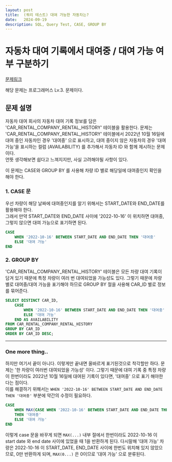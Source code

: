 ```yaml
---
layout: post
title:  (쿼리 테스트) 대여 가능한 자동차는?
date:   2024-09-19
description: SQL, Query Test, CASE, GROUP BY
---
```



# 자동차 대여 기록에서 대여중 / 대여 가능 여부 구분하기
[문제링크](https://school.programmers.co.kr/learn/courses/30/lessons/157340)

해당 문제는 프로그래머스 Lv.3. 문제이다.

## 문제 설명
자동차 대여 회사의 자동차 대여 기록 정보를 담은 'CAR_RENTAL_COMPANY_RENTAL_HISTORY' 테이블을 활용한다. 문제는 'CAR_RENTAL_COMPANY_RENTAL_HISTORY' 테이블에서 2022년 10월 16일에 대여 중인 자동차인 경우 '대여중' 으로 표시하고, 대여 중이지 않은 자동차의 경우 '대여 가능'을 표시하는 컬럼 (AVAILABILITY) 를 추가해서 자동차 ID 와 함께 제시하는 문제이다.  
언뜻 생각해보면 쉽다고 느껴지지만, 사실 고려해야될 사항이 있다.

이 문제는 CASE와 GROUP BY 를 사용해 차량 ID 별로 해당일에 대여중인지 확인을 해야 한다.

### 1. CASE 문
우선 차량이 해당 날짜에 대여중인지를 알기 위해서는 START_DATE와 END_DATE를 활용해야 한다.  
그래서 만약 START_DATE와 END_DATE 사이에 '2022-10-16' 이 위치하면 대여중, 그렇지 않으면 대여 가능으로 표기하면 된다.

```SQL
CASE
    WHEN '2022-10-16' BETWEEN START_DATE AND END_DATE THEN '대여중'
    ELSE '대여 가능'
END
```

### 2. GROUP BY
'CAR_RENTAL_COMPANY_RENTAL_HISTORY' 테이블은 모든 차량 대여 기록이 담겨 있기 때문에 특정 차량이 여러 번 대여되었을 가능성도 있다. 그렇기 때문에 차량 별로 대여중/대여 가능을 표기해야 하므로 GROUP BY 절을 사용해 CAR_ID 별로 정보를 묶어준다.

```SQL
SELECT DISTINCT CAR_ID,
    CASE
        WHEN '2022-10-16' BETWEEN START_DATE AND END_DATE THEN '대여중'
        ELSE '대여 가능'
    END AS AVAILABILITY
FROM CAR_RENTAL_COMPANY_RENTAL_HISTORY
GROUP BY CAR_ID
ORDER BY CAR_ID DESC;
```
---
### One more thing..
하지만 여기서 끝이 아니다. 이렇게만 끝내면 올바르게 표기된것으로 착각할만 하다. 문제는 '한 차량이 여러번 대여되었을 가능성' 이다. 그렇기 때문에 대여 기록 중 특정 차량이 한번이라도 2022년 10월 16일에 대여된 기록이 있다면, '대여중' 으로 표기 해야한다는 점이다.  
이를 해결하기 위해서는 ```WHEN '2022-10-16' BETWEEN START_DATE AND END_DATE THEN '대여중'``` 부분에 약간의 수정이 필요하다.
```SQL
CASE
    WHEN MAX(CASE WHEN '2022-10-16' BETWEEN START_DATE AND END_DATE THEN 1 ELSE 0 END) = 1
    THEN '대여중'
    ELSE '대여 가능'
END
```
이렇게 case 문을 바꾸게 되면 ```MAX(...)``` 내부 절에서 한번이라도 2022-10-16 이 start date 와 end date 사이에 있었을 때 1을 반환하게 된다. 다시말해 '대여 가능' 차량은 2022-10-16 이 START_DATE, END_DATE 사이에 한번도 위치해 있지 않았으므로, 0만 반환하게 되며, ```MAX(0...)``` 은 0이므로 '대여 가능' 으로 분류된다.


